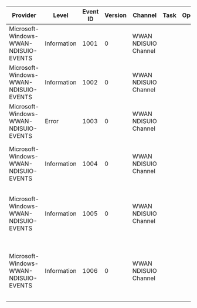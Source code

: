 Provider                               |  Level        |  Event ID  |  Version  |  Channel               |  Task  |  Opcode  |  Keyword  |  Message
---------------------------------------|---------------|------------|-----------|------------------------|--------|----------|-----------|----------------------------------------------------------------------
Microsoft-Windows-WWAN-NDISUIO-EVENTS  |  Information  |  1001      |  0        |  WWAN NDISUIO Channel  |        |          |           |
Microsoft-Windows-WWAN-NDISUIO-EVENTS  |  Information  |  1002      |  0        |  WWAN NDISUIO Channel  |        |          |           |
Microsoft-Windows-WWAN-NDISUIO-EVENTS  |  Error        |  1003      |  0        |  WWAN NDISUIO Channel  |        |          |           |  WWAN NDISUIO Event: Error
Microsoft-Windows-WWAN-NDISUIO-EVENTS  |  Information  |  1004      |  0        |  WWAN NDISUIO Channel  |        |          |           |  WWAN NDISUIO Event: OID request sent to the driver
Microsoft-Windows-WWAN-NDISUIO-EVENTS  |  Information  |  1005      |  0        |  WWAN NDISUIO Channel  |        |          |           |  WWAN NDISUIO Event: OID request completed by the driver
Microsoft-Windows-WWAN-NDISUIO-EVENTS  |  Information  |  1006      |  0        |  WWAN NDISUIO Channel  |        |          |           |  WWAN NDISUIO Event: Unsolicited notification indicated by the driver
